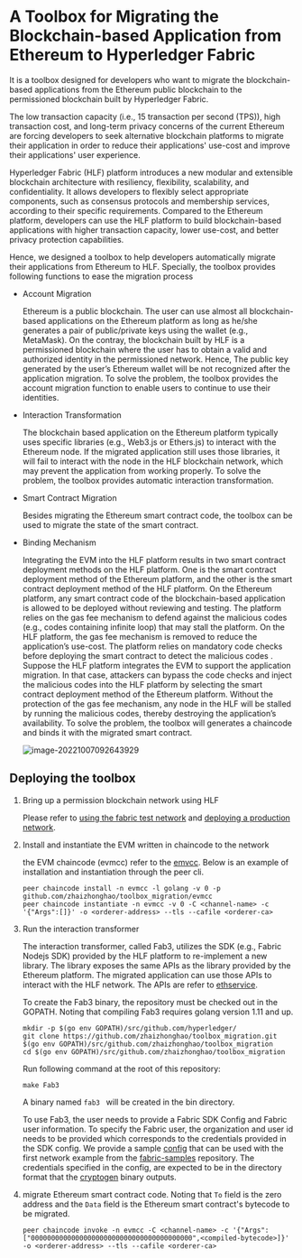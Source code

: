 # A Toolbox for Migrating the Blockchain-based Application from Ethereum to Hyperledger Fabric

It is a toolbox designed for developers who want to migrate the blockchain-based applications from the Ethereum public blockchain to the permissioned blockchain built by Hyperledger Fabric.

The low transaction capacity (i.e., 15 transaction per second (TPS)), high transaction cost, and long-term privacy concerns of the current Ethereum are forcing developers to seek alternative blockchain platforms to migrate their application in order to reduce their applications' use-cost and improve their applications' user experience.

Hyperledger Fabric (HLF) platform introduces a new modular and extensible blockchain architecture with resiliency, flexibility, scalability, and confidentiality. It allows developers to flexibly select appropriate components, such as consensus protocols and membership services, according to their specific requirements. Compared to the Ethereum platform, developers can use the HLF platform to build blockchain-based applications with higher transaction capacity, lower use-cost, and better  privacy protection capabilities.

Hence, we designed a toolbox to help developers automatically migrate their applications from Ethereum to HLF. Specially, the toolbox provides following functions to ease the migration process

- Account Migration

  Ethereum is a public blockchain. The user can use almost all blockchain-based applications on the Ethereum platform as long as he/she generates a pair of public/private keys using the wallet (e.g., MetaMask).  On the contray, the blockchain built by HLF is a permissioned blockchain where the user has to obtain a valid and authorized identity in the permissioned network. Hence, The public key generated by the user’s Ethereum wallet will be not recognized after the application migration.  To solve the problem, the toolbox provides the account migration function to enable users to continue to use their identities.

- Interaction Transformation

  The blockchain based application on the Ethereum platform typically uses specific libraries (e.g., Web3.js or Ethers.js) to interact with the Ethereum node. If the migrated application still uses those libraries, it will fail to interact with the node in the HLF blockchain network, which may prevent the application from working properly.  To solve the problem, the toolbox provides automatic interaction transformation.

- Smart Contract Migration

  Besides migrating the Ethereum smart contract code, the toolbox can be used to migrate the state of the smart contract.

- Binding Mechanism

  Integrating the EVM into the HLF platform results in two smart contract deployment methods on the HLF platform.  One is the smart
  contract deployment method of the Ethereum platform, and the other is the smart contract deployment method of the HLF platform. On the Ethereum platform, any smart contract code of the blockchain-based application is allowed to be deployed without reviewing and testing. The platform relies on the gas fee mechanism to defend against the malicious codes (e.g., codes containing infinite loop) that may stall the platform. On the HLF platform, the gas fee mechanism is removed to reduce the application’s use-cost. The platform relies on mandatory code checks before deploying the smart contract to detect the malicious codes . Suppose the HLF platform integrates the EVM to support the application migration. In that case, attackers can bypass the code checks and inject the malicious codes into the HLF platform by selecting the smart contract deployment method of the Ethereum platform. Without the protection of the gas fee mechanism, any node in the HLF will be stalled by running the malicious codes, thereby destroying the application’s availability. To solve the problem, the toolbox will generates a chaincode and binds it with the migrated smart contract.

  ![image-20221007092643929](C:\Users\desly\AppData\Roaming\Typora\typora-user-images\image-20221007092643929.png)

## Deploying the toolbox

1. Bring up a permission blockchain network using HLF

   Please refer to [using the fabric test network](https://hyperledger-fabric.readthedocs.io/en/latest/test_network.html) and [deploying a production network](https://hyperledger-fabric.readthedocs.io/en/latest/deployment_guide_overview.html#step-one-decide-on-your-network-configuration).

2. Install and instantiate the EVM written in chaincode to the network

   the EVM chaincode (evmcc) refer to the [emvcc](https://github.com/zhaizhonghao/toolbox_migration/blob/main/evmcc/evmcc.go). Below is an example of installation and instantiation through the peer cli.

   ```shell
   peer chaincode install -n evmcc -l golang -v 0 -p github.com/zhaizhonghao/toolbox_migration/evmcc
   peer chaincode instantiate -n evmcc -v 0 -C <channel-name> -c '{"Args":[]}' -o <orderer-address> --tls --cafile <orderer-ca>
   ```

3. Run the interaction transformer

   The interaction transformer, called Fab3,  utilizes the SDK (e.g., Fabric Nodejs SDK) provided by the HLF platform to re-implement a new library. The library exposes the same APIs as the library provided by the Ethereum platform. The migrated application can use those APIs to interact with the HLF network. The APIs are refer to [ethservice](https://github.com/zhaizhonghao/toolbox_migration/blob/main/fab3/ethservice.go).

   To create the Fab3 binary, the repository must be checked out in the GOPATH. Noting that compiling Fab3 requires golang version 1.11 and up. 

   ```shell
   mkdir -p $(go env GOPATH)/src/github.com/hyperledger/
   git clone https://github.com/zhaizhonghao/toolbox_migration.git $(go env GOPATH)/src/github.com/zhaizhonghao/toolbox_migration
   cd $(go env GOPATH)/src/github.com/zhaizhonghao/toolbox_migration
   ```

   Run following command at the root of this repository:

   ```shell
   make Fab3
   ```

   A binary named `fab3 ` will be created in the bin directory. 
   
   To use Fab3, the user needs to provide a Fabric SDK Config and Fabric user information. To specify the Fabric user, the organization and user id needs to be provided which corresponds to the credentials provided in the SDK config. We provide a sample [config](examples/first-network-sdk-config.yaml) that can be used with the first network example from the [fabric-samples](https://github.com/hyperledger/fabric-samples) repository. The credentials specified in the config, are expected to be in the directory format that the [cryptogen](https://hyperledger-fabric.readthedocs.io/en/release-1.4/commands/cryptogen.html) binary outputs.   

4. migrate Ethereum smart contract code. Noting that `To` field is the zero address and the `Data` field is the Ethereum smart contract's bytecode to be migrated.

   ```
   peer chaincode invoke -n evmcc -C <channel-name> -c '{"Args":["0000000000000000000000000000000000000000",<compiled-bytecode>]}' -o <orderer-address> --tls --cafile <orderer-ca>
   ```
   
   

